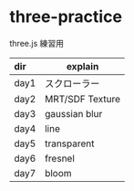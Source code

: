 # three-practice

three.js 練習用

| dir  | explain         |
| :--- | --------------- |
| day1 | スクローラー    |
| day2 | MRT/SDF Texture |
| day3 | gaussian blur   |
| day4 | line            |
| day5 | transparent     |
| day6 | fresnel         |
| day7 | bloom           |
